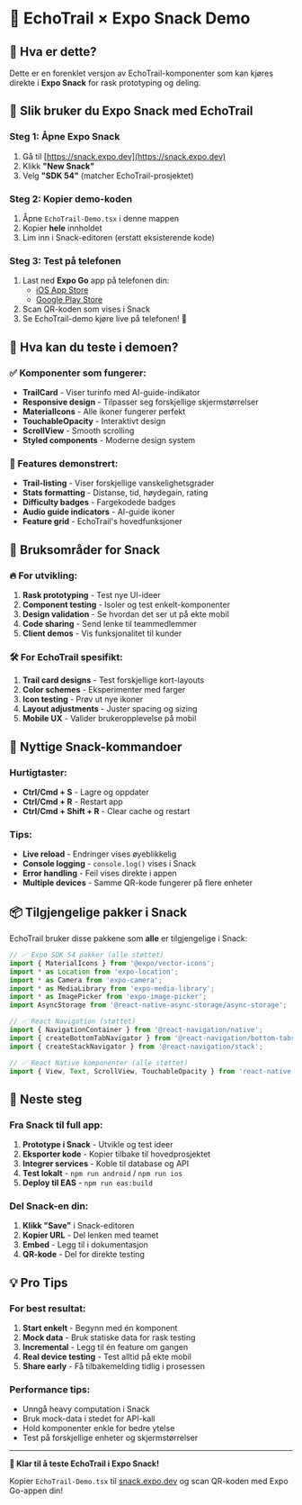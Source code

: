 # 🍿 EchoTrail × Expo Snack Demo

## 🎯 Hva er dette?

Dette er en forenklet versjon av EchoTrail-komponenter som kan kjøres direkte i **Expo Snack** for rask prototyping og deling.

## 🚀 Slik bruker du Expo Snack med EchoTrail

### Steg 1: Åpne Expo Snack
1. Gå til [https://snack.expo.dev](https://snack.expo.dev)
2. Klikk **"New Snack"**
3. Velg **"SDK 54"** (matcher EchoTrail-prosjektet)

### Steg 2: Kopier demo-koden
1. Åpne `EchoTrail-Demo.tsx` i denne mappen
2. Kopier **hele** innholdet
3. Lim inn i Snack-editoren (erstatt eksisterende kode)

### Steg 3: Test på telefonen
1. Last ned **Expo Go** app på telefonen din:
   - [iOS App Store](https://apps.apple.com/us/app/expo-go/id982107779)
   - [Google Play Store](https://play.google.com/store/apps/details?id=host.exp.exponent)
2. Scan QR-koden som vises i Snack
3. Se EchoTrail-demo kjøre live på telefonen! 📱

## 🎨 Hva kan du teste i demoen?

### ✅ Komponenter som fungerer:
- **TrailCard** - Viser turinfo med AI-guide-indikator
- **Responsive design** - Tilpasser seg forskjellige skjermstørrelser  
- **MaterialIcons** - Alle ikoner fungerer perfekt
- **TouchableOpacity** - Interaktivt design
- **ScrollView** - Smooth scrolling
- **Styled components** - Moderne design system

### 🎯 Features demonstrert:
- **Trail-listing** - Viser forskjellige vanskelighetsgrader
- **Stats formatting** - Distanse, tid, høydegain, rating
- **Difficulty badges** - Fargekodede badges
- **Audio guide indicators** - AI-guide ikoner
- **Feature grid** - EchoTrail's hovedfunksjoner

## 📱 Bruksområder for Snack

### 🔥 For utvikling:
1. **Rask prototyping** - Test nye UI-ideer
2. **Component testing** - Isoler og test enkelt-komponenter
3. **Design validation** - Se hvordan det ser ut på ekte mobil
4. **Code sharing** - Send lenke til teammedlemmer
5. **Client demos** - Vis funksjonalitet til kunder

### 🛠️ For EchoTrail spesifikt:
1. **Trail card designs** - Test forskjellige kort-layouts
2. **Color schemes** - Eksperimenter med farger
3. **Icon testing** - Prøv ut nye ikoner
4. **Layout adjustments** - Juster spacing og sizing
5. **Mobile UX** - Valider brukeropplevelse på mobil

## 🔗 Nyttige Snack-kommandoer

### Hurtigtaster:
- **Ctrl/Cmd + S** - Lagre og oppdater
- **Ctrl/Cmd + R** - Restart app
- **Ctrl/Cmd + Shift + R** - Clear cache og restart

### Tips:
- **Live reload** - Endringer vises øyeblikkelig
- **Console logging** - `console.log()` vises i Snack
- **Error handling** - Feil vises direkte i appen
- **Multiple devices** - Samme QR-kode fungerer på flere enheter

## 📦 Tilgjengelige pakker i Snack

EchoTrail bruker disse pakkene som **alle** er tilgjengelige i Snack:

```javascript
// ✅ Expo SDK 54 pakker (alle støttet)
import { MaterialIcons } from '@expo/vector-icons';
import * as Location from 'expo-location';
import * as Camera from 'expo-camera';
import * as MediaLibrary from 'expo-media-library';
import * as ImagePicker from 'expo-image-picker';
import AsyncStorage from '@react-native-async-storage/async-storage';

// ✅ React Navigation (støttet)
import { NavigationContainer } from '@react-navigation/native';
import { createBottomTabNavigator } from '@react-navigation/bottom-tabs';
import { createStackNavigator } from '@react-navigation/stack';

// ✅ React Native komponenter (alle støttet)
import { View, Text, ScrollView, TouchableOpacity } from 'react-native';
```

## 🚀 Neste steg

### Fra Snack til full app:
1. **Prototype i Snack** - Utvikle og test ideer
2. **Eksporter kode** - Kopier tilbake til hovedprosjektet
3. **Integrer services** - Koble til database og API
4. **Test lokalt** - `npm run android` / `npm run ios`
5. **Deploy til EAS** - `npm run eas:build`

### Del Snack-en din:
1. **Klikk "Save"** i Snack-editoren
2. **Kopier URL** - Del lenken med teamet
3. **Embed** - Legg til i dokumentasjon
4. **QR-kode** - Del for direkte testing

## 💡 Pro Tips

### For best resultat:
1. **Start enkelt** - Begynn med én komponent
2. **Mock data** - Bruk statiske data for rask testing
3. **Incremental** - Legg til én feature om gangen
4. **Real device testing** - Test alltid på ekte mobil
5. **Share early** - Få tilbakemelding tidlig i prosessen

### Performance tips:
- Unngå heavy computation i Snack
- Bruk mock-data i stedet for API-kall
- Hold komponenter enkle for bedre ytelse
- Test på forskjellige enheter og skjermstørrelser

---

**🎉 Klar til å teste EchoTrail i Expo Snack!**

Kopier `EchoTrail-Demo.tsx` til [snack.expo.dev](https://snack.expo.dev) og scan QR-koden med Expo Go-appen din!